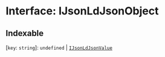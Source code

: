 # Interface: IJsonLdJsonObject

## Indexable

\[`key`: `string`\]: `undefined` \| [`IJsonLdJsonValue`](../type-aliases/IJsonLdJsonValue.md)
